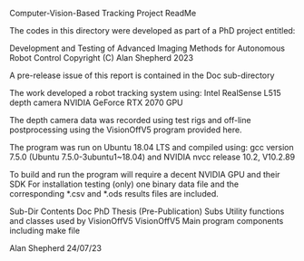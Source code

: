 Computer-Vision-Based Tracking Project ReadMe

The codes in this directory were developed as part of a PhD project entitled:

   Development and Testing of Advanced Imaging Methods for Autonomous Robot Control
   Copyright (C) Alan Shepherd 2023

A pre-release issue of this report is contained in the Doc sub-directory

The work developed a robot tracking system using: 
	Intel RealSense L515 depth camera
	NVIDIA GeForce RTX 2070 GPU

The depth camera data was recorded using test rigs and off-line postprocessing
using the VisionOffV5 program provided here.

The program was run on Ubuntu 18.04 LTS and compiled using:
	gcc version 7.5.0 (Ubuntu 7.5.0-3ubuntu1~18.04)
	and NVIDIA nvcc release 10.2, V10.2.89

To build and run the program will require a decent NVIDIA GPU and their SDK
For installation testing (only) one binary data file and the corresponding 
*.csv and *.ods results files are included. 
 
Sub-Dir		Contents
Doc		PhD Thesis (Pre-Publication)
Subs		Utility functions and classes used by VisionOffV5
VisionOffV5	Main program components including make file

Alan Shepherd
24/07/23




